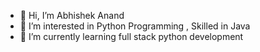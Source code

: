 - 👋 Hi, I’m Abhishek Anand
- 👀 I’m interested in Python Programming , Skilled in Java 
- 🌱 I’m currently learning full stack python development

<!---
AbhishekAnand9/AbhishekAnand9 is a ✨ special ✨ repository because its `README.md` (this file) appears on your GitHub profile.
You can click the Preview link to take a look at your changes.
--->
